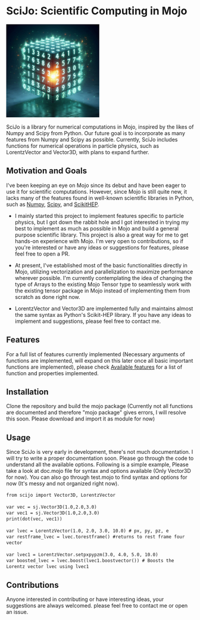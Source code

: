 # SciJo: Scientific Computing in Mojo

<img src="extras/SciJo.jpeg" alt="logo" width="250"/>

SciJo is a library for numerical computations in Mojo, inspired by the likes of Numpy and Scipy from Python. Our future goal is to incorporate as many features from Numpy and Scipy as possible. Currently, SciJo includes functions for numerical operations in particle physics, such as LorentzVector and Vector3D, with plans to expand further.

## Motivation and Goals

I've been keeping an eye on Mojo since its debut and have been eager to use it for scientific computations. However, since Mojo is still quite new, it lacks many of the features found in well-known scientific libraries in Python, such as [Numpy](https://numpy.org), [Scipy](https://scipy.org), and [ScikitHEP](https://scikit-hep.org). 

* I mainly started this project to implement features specific to particle physics, but I got down the rabbit hole and I got interested in trying my best to implement as much as possible in Mojo and build a general purpose scientific library. This project is also a great way for me to get hands-on experience with Mojo. I'm very open to contributions, so if you're interested or have any ideas or suggestions for features, please feel free to open a PR.

* At present, I've established most of the basic functionalities directly in Mojo, utilizing vectorization and parallelization to maximize performance wherever possible. I'm currently contemplating the idea of changing the type of Arrays to the existing Mojo Tensor type to seamlessly work with the existing tensor package in Mojo instead of implementing them from scratch as done right now. 

* LorentzVector and Vector3D are implemented fully and maintains almost the same syntax as Python's Scikit-HEP library. If you have any ideas to implement and suggestions, please feel free to contact me. 

## Features
For a full list of features currently implemented (Necessary arguments of functions are implemented, will expand on this later once all basic important functions are implemented), please check [Available features](Features.md) for a list of function and properties implemented. 

## Installation

Clone the repository and build the mojo package (Currently not all functions are documented and therefore "mojo package" gives errors, I will resolve this soon. Please download and import it as module for now)

## Usage

Since SciJo is very early in development, there's not much documentation. I will try to write a proper documentation soon. Please go through the code to understand all the available options. Following is a simple example, Please take a look at doc.mojo file for syntax and options available (Only Vector3D for now). You can also go through test.mojo to find syntax and options for now (It's messy and not organized right now).

```
from scijo import Vector3D, LorentzVector

var vec = sj.Vector3D(1.0,2.0,3.0)
var vec1 = sj.Vector3D(1.0,2.0,3.0)
print(dot(vec, vec1))

var lvec = LorentzVector(1.0, 2.0, 3.0, 10.0) # px, py, pz, e
var restframe_lvec = lvec.torestframe() #returns to rest frame four vector

var lvec1 = LorentzVector.setpxpypzm(3.0, 4.0, 5.0, 10.0)
var boosted_lvec = lvec.boost(lvec1.boostvector()) # Boosts the Lorentz vector lvec using lvec1
```

## Contributions
Anyone interested in contributing or have interesting ideas, your suggestions are always welcomed. please feel free to contact me or open an issue. 


